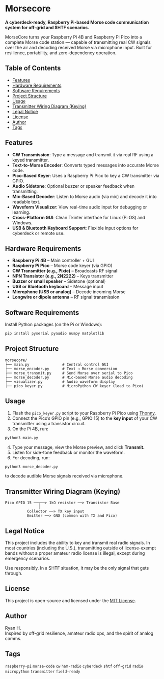 # Morsecore
**A cyberdeck-ready, Raspberry Pi-based Morse code communication system for off-grid and SHTF scenarios.**

MorseCore turns your Raspberry Pi 4B and Raspberry Pi Pico into a complete Morse code station — capable of transmitting real CW signals over the air and decoding received Morse via microphone input. Built for resilience, portability, and zero-dependency operation.

## Table of Contents

- [Features](#features)
- [Hardware Requirements](#hardware-requirements)
- [Software Requirements](#software-requirements)
- [Project Structure](#project-structure)
- [Usage](#usage)
- [Transmitter Wiring Diagram (Keying)](#transmitter-wiring-diagram-keying)
- [Legal Notice](#legal-notice)
- [License](#license)
- [Author](#author)
- [Tags](#tags)

## Features

- **CW Transmission**: Type a message and transmit it via real RF using a keyed transmitter.
- **Text-to-Morse Encoder**: Converts typed messages into accurate Morse code.
- **Pico-Based Keyer**: Uses a Raspberry Pi Pico to key a CW transmitter via GPIO.
- **Audio Sidetone**: Optional buzzer or speaker feedback when transmitting.
- **Mic-Based Decoder**: Listen to Morse audio (via mic) and decode it into readable text.
- **Waveform Visualizer**: View real-time audio input for debugging or learning.
- **Cross-Platform GUI**: Clean Tkinter interface for Linux (Pi OS) and Windows.
- **USB & Bluetooth Keyboard Support**: Flexible input options for cyberdeck or remote use.

## Hardware Requirements

- **Raspberry Pi 4B** – Main controller + GUI
- **Raspberry Pi Pico** – Morse code keyer (via GPIO)
- **CW Transmitter (e.g., Pixie)** – Broadcasts RF signal
- **NPN Transistor (e.g., 2N2222)** – Keys transmitter
- **Buzzer or small speaker** – Sidetone (optional)
- **USB or Bluetooth keyboard** – Message input
- **Microphone (USB or analog)** – Decode incoming Morse
- **Longwire or dipole antenna** – RF signal transmission

## Software Requirements

Install Python packages (on the Pi or Windows):

```bash
pip install pyserial pyaudio numpy matplotlib
```

## Project Structure

```
morsecore/
├── main.py               # Central control GUI
├── morse_encoder.py      # Text → Morse conversion
├── morse_transmit.py     # Send Morse over serial to Pico
├── morse_decoder.py      # Mic-based Morse audio decoding
├── visualizer.py         # Audio waveform display
├── pico_keyer.py         # MicroPython CW keyer (load to Pico)
```

## Usage

1. Flash the `pico_keyer.py` script to your Raspberry Pi Pico using [Thonny](https://thonny.org/).
2. Connect the Pico’s GPIO pin (e.g., GPIO 15) to the **key input** of your CW transmitter using a transistor circuit.
3. On the Pi 4B, run:

```bash
python3 main.py
```

4. Type your message, view the Morse preview, and click **Transmit**.
5. Listen for side-tone feedback or monitor the waveform.
6. For decoding, run:

```bash
python3 morse_decoder.py
```

to decode audible Morse signals received via microphone.

## Transmitter Wiring Diagram (Keying)

```
Pico GPIO 15 ──┬──> 1kΩ resistor ──> Transistor Base
               │
          Collector ──> TX key input
          Emitter ──> GND (common with TX and Pico)
```

## Legal Notice

This project includes the ability to key and transmit real radio signals. In most countries (including the U.S.), transmitting outside of license-exempt bands without a proper amateur radio license is illegal, except during emergency scenarios.

Use responsibly. In a SHTF situation, it may be the only signal that gets through.

## License

This project is open-source and licensed under the [MIT License](LICENSE).

## Author

Ryan H.  
Inspired by off-grid resilience, amateur radio ops, and the spirit of analog comms.

## Tags

`raspberry-pi` `morse-code` `cw` `ham-radio` `cyberdeck` `shtf` `off-grid` `radio` `micropython` `transmitter` `field-ready`
